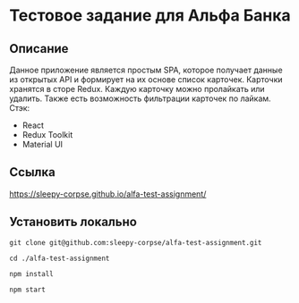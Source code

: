 # Тестовое задание для Альфа Банка

## Описание
Данное приложение является простым SPA, которое получает данные из открытых API и формирует на их основе список карточек. Карточки хранятся в сторе Redux. Каждую карточку можно пролайкать или удалить. Также есть возможность фильтрации карточек по лайкам.
Стэк: 
- React
- Redux Toolkit
- Material UI
## Ссылка
https://sleepy-corpse.github.io/alfa-test-assignment/
## Установить локально
``
git clone git@github.com:sleepy-corpse/alfa-test-assignment.git
``

``
cd ./alfa-test-assignment
``

``
npm install
``

``
npm start
``
